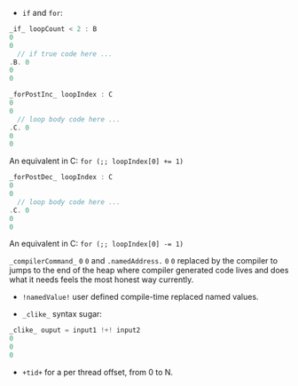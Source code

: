 * `if` and `for`:
```c
_if_ loopCount < 2 : B
0
0
  // if true code here ...
.B. 0
0
0
```
```c
_forPostInc_ loopIndex : C
0
0
  // loop body code here ...
.C. 0
0
0
```
An equivalent in C: `for (;; loopIndex[0] += 1)`
```c
_forPostDec_ loopIndex : C
0
0
  // loop body code here ...
.C. 0
0
0
```
An equivalent in C: `for (;; loopIndex[0] -= 1)`

`_compilerCommand_` `0` `0` and `.namedAddress.` `0` `0` replaced by the compiler to jumps to the end of the heap where compiler generated code lives and does what it needs feels the most honest way currently.

* `!namedValue!` user defined compile-time replaced named values.

* `_clike_` syntax sugar:
```c
_clike_ ouput = input1 !+! input2
0
0
0
```

* `+tid+` for a per thread offset, from 0 to N.
